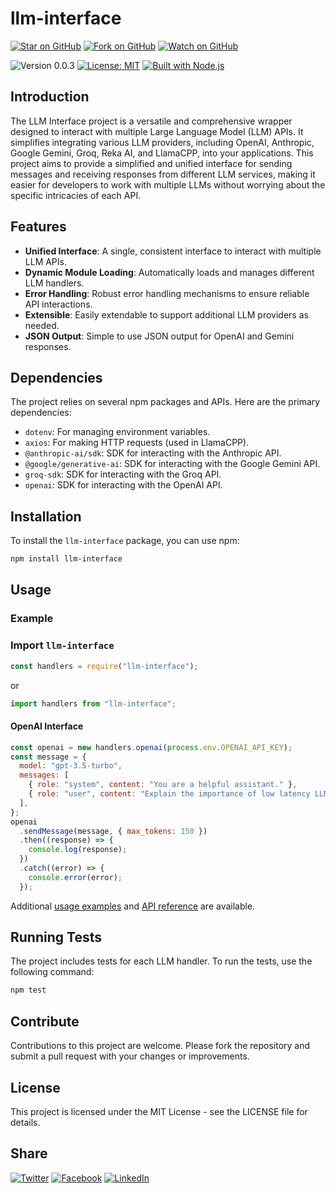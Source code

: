 # llm-interface

[![Star on GitHub](https://img.shields.io/github/stars/samestrin/llm-interface?style=social)](https://github.com/samestrin/llm-interface/stargazers) [![Fork on GitHub](https://img.shields.io/github/forks/samestrin/llm-interface?style=social)](https://github.com/samestrin/llm-interface/network/members) [![Watch on GitHub](https://img.shields.io/github/watchers/samestrin/llm-interface?style=social)](https://github.com/samestrin/llm-interface/watchers)

![Version 0.0.3](https://img.shields.io/badge/Version-0.0.3-blue) [![License: MIT](https://img.shields.io/badge/License-MIT-yellow.svg)](https://opensource.org/licenses/MIT) [![Built with Node.js](https://img.shields.io/badge/Built%20with-Node.js-green)](https://nodejs.org/)

## Introduction

The LLM Interface project is a versatile and comprehensive wrapper designed to interact with multiple Large Language Model (LLM) APIs. It simplifies integrating various LLM providers, including OpenAI, Anthropic, Google Gemini, Groq, Reka AI, and LlamaCPP, into your applications. This project aims to provide a simplified and unified interface for sending messages and receiving responses from different LLM services, making it easier for developers to work with multiple LLMs without worrying about the specific intricacies of each API.

## Features

- **Unified Interface**: A single, consistent interface to interact with multiple LLM APIs.
- **Dynamic Module Loading**: Automatically loads and manages different LLM handlers.
- **Error Handling**: Robust error handling mechanisms to ensure reliable API interactions.
- **Extensible**: Easily extendable to support additional LLM providers as needed.
- **JSON Output**: Simple to use JSON output for OpenAI and Gemini responses.

## Dependencies

The project relies on several npm packages and APIs. Here are the primary dependencies:

- `dotenv`: For managing environment variables.
- `axios`: For making HTTP requests (used in LlamaCPP).
- `@anthropic-ai/sdk`: SDK for interacting with the Anthropic API.
- `@google/generative-ai`: SDK for interacting with the Google Gemini API.
- `groq-sdk`: SDK for interacting with the Groq API.
- `openai`: SDK for interacting with the OpenAI API.

## Installation

To install the `llm-interface` package, you can use npm:

```bash
npm install llm-interface
```

## Usage

### Example

### Import `llm-interface`

```javascript
const handlers = require("llm-interface");
```

or

```javascript
import handlers from "llm-interface";
```

#### OpenAI Interface

```javascript
const openai = new handlers.openai(process.env.OPENAI_API_KEY);
const message = {
  model: "gpt-3.5-turbo",
  messages: [
    { role: "system", content: "You are a helpful assistant." },
    { role: "user", content: "Explain the importance of low latency LLMs." },
  ],
};
openai
  .sendMessage(message, { max_tokens: 150 })
  .then((response) => {
    console.log(response);
  })
  .catch((error) => {
    console.error(error);
  });
```

Additional [usage examples](/docs/USAGE.md) and [API reference](/docs/API.md) are available.

## Running Tests

The project includes tests for each LLM handler. To run the tests, use the following command:

```bash
npm test
```

## Contribute

Contributions to this project are welcome. Please fork the repository and submit a pull request with your changes or improvements.

## License

This project is licensed under the MIT License - see the LICENSE file for details.

## Share

[![Twitter](https://img.shields.io/badge/X-Tweet-blue)](https://twitter.com/intent/tweet?text=Check%20out%20this%20awesome%20project!&url=https://github.com/samestrin/llm-interface) [![Facebook](https://img.shields.io/badge/Facebook-Share-blue)](https://www.facebook.com/sharer/sharer.php?u=https://github.com/samestrin/llm-interface) [![LinkedIn](https://img.shields.io/badge/LinkedIn-Share-blue)](https://www.linkedin.com/sharing/share-offsite/?url=https://github.com/samestrin/llm-interface)
